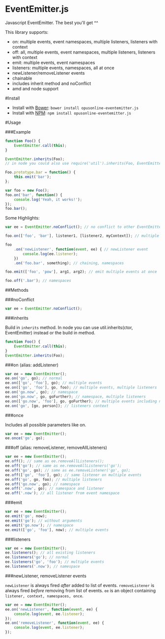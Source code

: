 EventEmitter.js
===============

Javascript EventEmitter. The best you'll get ^^

This library supports:
* on: multiple events, event namespaces, multiple listeners, listeners with context
* off: all, multiple events, event namespaces, multiple listeners, listeners with context
* emit: multiple events, event namespaces
* listeners: multiple events, namespaces, all at once
* newListener/removeListener events
* chainable
* includes inherit method and noConflict
* amd and node support

#Install

* Install with [Bower](http://bower.io): `bower install opusonline-eventemitter.js`
* Install with [NPM](https://www.npmjs.org/): `npm install opusonline-eventemitter.js`

#Usage

###Example

```javascript
function Foo() {
	EventEmitter.call(this);
}

EventEmitter.inherits(Foo);
// in node you could also use require('util').inherits(Foo, EventEmitter);

Foo.prototype.bar = function() {
	this.emit('bar');
};

var foo = new Foo();
foo.on('bar', function() {
	console.log('Yeah, it works!');
});
foo.bar();
```

Some Highlights:

```javascript
var ee = EventEmitter.noConflict(); // no conflict to other EventEmitter implementations

foo.on(['foo', 'bar'], listener1, [listener2, myContext]); // multiple events, multiple listener, listeners context

foo
	.on('newListener', function(event, ee) { // newListener event
		console.log(ee.listener);
	})
	.on('foo.bar', something); // chaining, namespaces

foo.emit(['foo', 'pow'], arg1, arg2); // emit multiple events at once

foo.off('.bar'); // namespaces
```
##Methods

###noConflict

```javascript
var ee = EventEmitter.noConflict();
```

###inherits

Build in `inherits` method. In node you can use util.inherits(ctor, EventEmitter) instead or the build in method.

```javascript
function Foo() {
	EventEmitter.call(this);
}
EventEmitter.inherits(Foo);
```

###on (alias: addListener)

```javascript
var ee = new EventEmitter();
ee.on('go', go); // normal
ee.on(['go', 'foo'], go); // multiple events
ee.on(['go', 'foo'], go, foo); // multiple events, multiple listeners
ee.on('go.now', go); // namespace
ee.on('go.now', go, goFurther); // namespace, multiple listeners
ee.on(['go.now', 'foo'], go, goFurther); // multiple events including namespace, multiple listeners
ee.on('go', [go, person]); // listeners context
```

###once

Includes all possible parameters like on.

```javascript
var ee = new EventEmitter();
ee.once('go', go);
```

###off (alias: removeListener, removeAllListeners)

```javascript
var ee = new EventEmitter();
ee.off(); // same as ee.removeAllListeners();
ee.off('go'); // same as ee.removeAllListeners('go');
ee.off('go', go); // same as ee.removeListener('go', go);
ee.off(['go', 'foo'], go); // same listener on multiple events
ee.off('go', go, foo); // multiple listeners
ee.off('go.now', go); // namespace
ee.off('.now', go); // namespace and listener
ee.off('.now'); // all listener from event namespace
```

###emit

```javascript
var ee = new EventEmitter();
ee.emit('go', now);
ee.emit('go'); // without arguments
ee.emit('go.now'); // namespace
ee.emit(['go', 'foo'], now); // multiple events
```

###listeners

```javascript
var ee = new EventEmitter();
ee.listeners(); // all existing listeners
ee.listeners('go'); // normal
ee.listeners('go', 'foo'); // multiple events
ee.listeners('.now'); // namespace
```

###newListener, removeListener events

`newListener` is always fired *after* added to list of events. `removeListener` is always fired *before* removing from list of events.
`ee` is an object containing `listener, context, namespaces, once`.

```javascript
var ee = new EventEmitter();
ee.on('newListener', function(event, ee) {
	console.log(event, ee.listener);
});
ee.on('removeListener', function(event, ee) {
	console.log(event, ee.listener);
});
```

